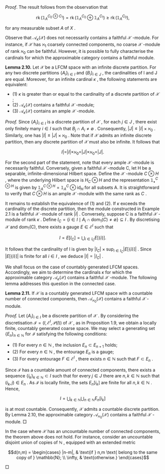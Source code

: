 $Proof.$  The result follows from the observation that

$$\operatorname{rk}(\mathbb{1}_{A}^{C_{0}\oplus C_{1}})=\operatorname{rk}(\mathbb{1}_{A}^{C_{0}}\oplus\mathbb{1}_{A}^{C_{1}})\geq \operatorname{rk}(\mathbb{1}_{A}^{C_{0}}),$$

for any measurable subset  $A$  of  $X$ .

Observe that  $\mathcal{A}_{\kappa}(\mathcal{X})$  does not necessarily contains a faithful  $\mathcal{X}$ -module. For instance, if  $\mathcal{X}$  has  $\aleph_1$  coarsely connected components, no coarse  $\mathcal{X}$ -module of rank  $\aleph_0$  can be faithful. However, it is possible to fully characterise the cardinals for which the approximable category contains a faithful module.

**Lemma 2.10.** Let  $\mathcal{X}$  be a LFCM space with an infinite discrete partition. For any two discrete partitions  $\{A_i\}_{i\in I}$  and  $\{B_i\}_{i\in J}$ , the cardinalities of I and J are equal. Moreover, for an infinite cardinal  $\kappa$ , the following statements are equivalent:

- (1)  $\kappa$  is greater than or equal to the cardinality of a discrete partition of  $\mathcal{X}$ ;
- (2)  $\mathcal{A}_{\kappa}(\mathcal{X})$  contains a faithful  $\mathcal{X}$ -module;
- (3)  $\mathcal{A}_{\kappa}(\mathcal{X})$  contains an ample  $\mathcal{X}$ -module.

*Proof.* Since  $\{A_i\}_{i\in I}$  is a discrete partition of  $\mathcal{X}$ , for each  $j\in J$ , there exist only finitely many  $i\in I$ such that  $B_j \cap A_i \neq \emptyset$ . Consequently,  $|J| \leq |I| \times \aleph_0$ . Similarly, one has  $|I| \leq |J| \times \aleph_0$ . Note that if  $\mathcal{X}$  admits an infinite discrete partition, then any discrete partition of  $\mathcal{X}$  must also be infinite. It follows that

$$I| = |I| \times \aleph_0 = |J| \times \aleph_0 = |J|.$$

For the second part of the statement, note that every ample  $\mathcal{X}$ -module is necessarily faithful. Conversely, given a faithful  $\mathcal{X}$ -module C, let H be a separable, infinite-dimensional Hilbert space. Define the  $\mathcal{X}$ -module  $C \otimes H$ , where the underlying Hilbert space is  $H_C \otimes H$  and the representation  $\mathbb{1}_{\bullet}^{C \otimes H}$ is given by  $\mathbb{1}^{C\otimes H}_A = \mathbb{1}^C_A \otimes \mathrm{id}_H$  for all subsets A. It is straightforward to verify that  $C \otimes H$  is an ample  $\mathcal{X}$ -module with the same rank as  $C$ .

It remains to establish the equivalence of (1) and (2). If  $\kappa$  exceeds the cardinality of the discrete partition, then the module constructed in Example 2.1 is a faithful  $\mathcal{X}$ -module of rank  $|I|$ . Conversely, suppose C is a faithful  $\mathcal{X}$ -module of rank  $\kappa$ . Define  $I_C = \{i \in I \mid A_i \cap \text{dom}_1(C) \neq \emptyset\} \subseteq I$ . By discretising  $\mathcal{X}$  and dom<sub>1</sub>(C), there exists a gauge  $E \in \mathcal{E}^I$  such that

$$I = E[I_C] = \bigcup_{i \in I_C} E[\{i\}].$$

It follows that the cardinality of I is given by  $|I_C| \times \sup_{i \in I_C} |E[\{i\}]|$ . Since  $|E[\{i\}]|$  is finite for all  $i \in I$ , we deduce  $|I| = |I_C|$ .

We shall focus on the case of countably generated LFCM spaces. Accordingly, we aim to determine the cardinals  $\kappa$  for which the approximable category  $\mathcal{A}_{\kappa}(\mathcal{X})$  contains a faithful  $\mathcal{X}$ -module. The following lemma addresses this question in the connected case.

**Lemma 2.11.** If  $\mathcal{X}$  is a countably generated LFCM space with a countable number of connected components, then  $\mathcal{A}_{\aleph_0}(\mathcal{X})$  contains a faithful  $\mathcal{X}$ -module.

*Proof.* Let  $\{A_i\}_{i\in I}$  be a discrete partition of  $\mathcal{X}$ . By considering the discretisation  $\mathcal{I} = (I, \mathcal{E}^I, \mathcal{P}(I))$ of  $\mathcal{X}$ , as in Proposition 1.9, we obtain a locally finite, countably generated coarse space. We may select a generating set  $\{E_n\}_{n\in\mathbb{N}}$  for  $\mathcal{I}$  satisfying the following conditions:

- (1) For every  $n \in \mathbb{N}$ , the inclusion  $E_n \subset E_{n+1}$  holds;
- (2) For every  $n \in \mathbb{N}$ , the entourage  $E_n$  is a gauge;
- (3) For every entourage  $F \in \mathcal{E}^I$ , there exists  $n \in \mathbb{N}$  such that  $F \subset E_n$ .

Since  $\mathcal{I}$  has a countable amount of connected components, there exists a sequence  $\{i_k\}_{k\in\mathbb{N}}\subset I$  such that for every  $j \in J$  there are  $n, k \in \mathbb{N}$  such that  $(i_k, j) \in E_n$ . As  $\mathcal{I}$  is locally finite, the sets  $E_n[i_k]$ are finite for all  $n, k \in \mathbb{N}$ . Hence,

$$I = \bigcup_{k \in \mathbb{N}} \bigcup_{n \in \mathbb{N}} E_n[i_k]$$

is at most countable. Consequently,  $\mathcal{X}$  admits a countable discrete partition. By Lemma 2.10, the approximable category  $\mathcal{A}_{\aleph_0}(\mathcal{X})$  contains a faithful  $\mathcal{X}$ -module.  $\Box$ 

In the case where  $\mathcal{X}$  has an uncountable number of connected components, the theorem above does not hold. For instance, consider an uncountable disjoint union of copies of  $\mathbb{N}$ , equipped with an extended metric

$$d(n,m) = \begin{cases} |n-m|, & \text{if } n,m \text{ belong to the same copy of } \mathbb{N}; \\ \infty, & \text{otherwise.} \end{cases}$$

 $\Box$
